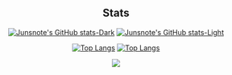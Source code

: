 <!--
**junsnote/junsnote** is a ✨ _special_ ✨ repository because its `README.md` (this file) appears on your GitHub profile.
### Hi there 👋
Here are some ideas to get you started:

- 🔭 I’m currently working on ...
- 🌱 I’m currently learning ...
- 👯 I’m looking to collaborate on ...
- 🤔 I’m looking for help with ...
- 💬 Ask me about ...
- 📫 How to reach me: ...
- 😄 Pronouns: ...
- ⚡ Fun fact: ...
-->

<div align="center">

## Stats

[![Junsnote's GitHub stats-Dark](https://github-readme-stats.vercel.app/api?username=junsnote&show_icons=true&theme=dark#gh-dark-mode-only)](https://github.com/anuraghazra/github-readme-stats#gh-dark-mode-only)
[![Junsnote's GitHub stats-Light](https://github-readme-stats.vercel.app/api?username=junsnote&show_icons=true&theme=default#gh-light-mode-only)](https://github.com/anuraghazra/github-readme-stats#gh-light-mode-only)

[![Top Langs](https://github-readme-stats.vercel.app/api/top-langs/?username=junsnote&layout=compact&theme=dark#gh-dark-mode-only)](https://github.com/anuraghazra/github-readme-stats#gh-dark-mode-only)
[![Top Langs](https://github-readme-stats.vercel.app/api/top-langs/?username=junsnote&layout=compact&theme=dark#gh-light-mode-only)](https://github.com/anuraghazra/github-readme-stats#gh-light-mode-only)

<p align="center">
  <a href="https://github.com/junsnote"><img src="https://hits.seeyoufarm.com/api/count/incr/badge.svg?url=https%3A%2F%2Fgithub.com%2Fjunsnote&count_bg=%23A8E326&title_bg=%23FFAE00&icon=tensorflow.svg&icon_color=%23FFFFFF&title=HITS&edge_flat=false"/></a>
</p>

</div>
